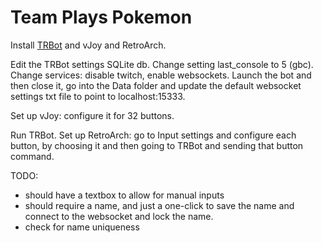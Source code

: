 # Team Plays Pokemon

Install [TRBot](https://codeberg.org/kimimaru/TRBot/src/branch/master/Wiki/Setup-WebSocket.md) and vJoy and RetroArch.

Edit the TRBot settings SQLite db. Change setting last_console to 5 (gbc). Change services: disable twitch, enable websockets.
Launch the bot and then close it, go into the Data folder and update the default websocket settings txt file to point to
localhost:15333.

Set up vJoy: configure it for 32 buttons.

Run TRBot. Set up RetroArch: go to Input settings and configure each button, by choosing it and then going to TRBot and sending that button command.

TODO:
* should have a textbox to allow for manual inputs
* should require a name, and just a one-click to save the name and connect to the websocket and lock the name.
* check for name uniqueness